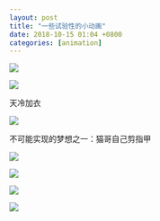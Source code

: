 ```yaml
---
layout: post
title: "一些试验性的小动画"
date: 2018-10-15 01:04 +0800
categories: [animation]
---
```




![](http://wx4.sinaimg.cn/large/698f3196gy1fw95ie10pvg218g0xcgqb.gif)











![](http://wx1.sinaimg.cn/large/698f3196gy1fw9axppdwqg218g0xc46k.gif)









天冷加衣

![](http://wx4.sinaimg.cn/large/698f3196ly1fwa56gj667g218g0xc46x.gif)











不可能实现的梦想之一：猫哥自己剪指甲

![](http://wx4.sinaimg.cn/large/698f3196gy1fw9axam1zig218g0xce81.gif)













![](http://wx3.sinaimg.cn/large/698f3196gy1fw9ae4mgfrg218g0xcdzx.gif)













![](http://wx1.sinaimg.cn/large/698f3196ly1fwa5e6evlwg218g0xc4mv.gif)











![](http://wx3.sinaimg.cn/large/698f3196ly1fwa5egllfng218g0xcan4.gif)












